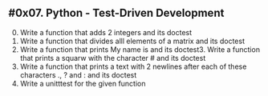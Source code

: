 #0x07. Python - Test-Driven Development
--
0. Write a function that adds 2 integers and its doctest
1. Write a function that divides alll elements of a matrix and its doctest
2. Write a function that prints My name is <first name> <last name> and its doctest3. Write a function that prints a squarw with the character # and its doctest
4. Write a function that prints a text with 2 newlines after each of these characters ., ? and : and its doctest
5. Write a unitttest for the given function
